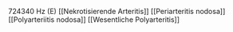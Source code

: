 724340 Hz (E)
[[Nekrotisierende Arteritis]]
[[Periarteritis nodosa]]
[[Polyarteriitis nodosa]]
[[Wesentliche Polyarteritis]]